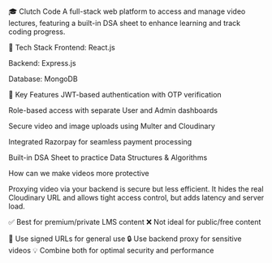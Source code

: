 🎓 Clutch Code
A full-stack web platform to access and manage video lectures, featuring a built-in DSA sheet to enhance learning and track coding progress.

🚀 Tech Stack
Frontend: React.js

Backend: Express.js

Database: MongoDB

🔐 Key Features
JWT-based authentication with OTP verification

Role-based access with separate User and Admin dashboards

Secure video and image uploads using Multer and Cloudinary

Integrated Razorpay for seamless payment processing

Built-in DSA Sheet to practice Data Structures & Algorithms

How can we make videos more protective 

Proxying video via your backend is secure but less efficient.
It hides the real Cloudinary URL and allows tight access control, but adds latency and server load.

✅ Best for premium/private LMS content
❌ Not ideal for public/free content

🔁 Use signed URLs for general use
🔒 Use backend proxy for sensitive videos
💡 Combine both for optimal security and performance
